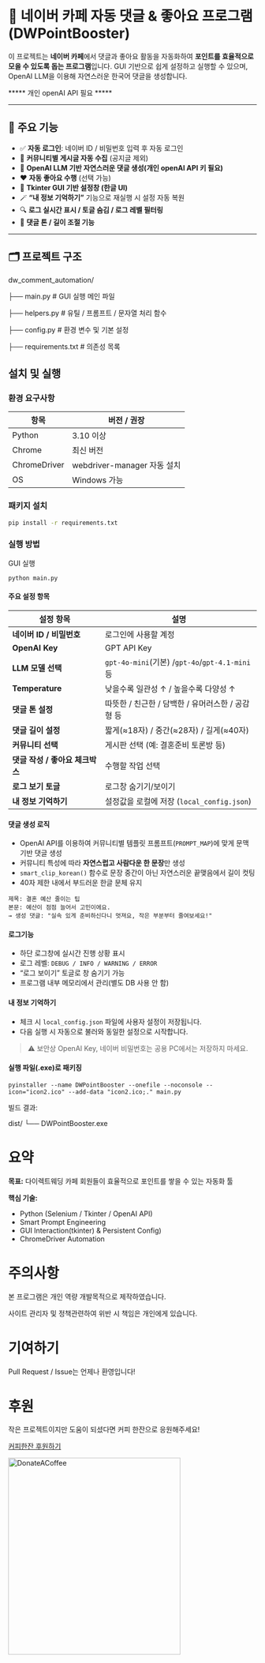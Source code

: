 # 💬 네이버 카페 자동 댓글 & 좋아요 프로그램(DWPointBooster)

이 프로젝트는 **네이버 카페**에서
댓글과 좋아요 활동을 자동화하여 **포인트를 효율적으로 모을 수 있도록 돕는 프로그램**입니다.
GUI 기반으로 쉽게 설정하고 실행할 수 있으며, OpenAI LLM을 이용해 자연스러운 한국어 댓글을 생성합니다.

***** 개인 openAI API 필요 *****

---

## 🧭 주요 기능

- ✅ **자동 로그인**: 네이버 ID / 비밀번호 입력 후 자동 로그인
- 💬 **커뮤니티별 게시글 자동 수집** (공지글 제외)
- 🧠 **OpenAI LLM 기반 자연스러운 댓글 생성(개인 openAI API 키 필요)**
- ❤️ **자동 좋아요 수행** (선택 가능)
- 🔧 **Tkinter GUI 기반 설정창 (한글 UI)**
- 🪄 **“내 정보 기억하기”** 기능으로 재실행 시 설정 자동 복원
- 🔍 **로그 실시간 표시 / 토글 숨김 / 로그 레벨 필터링**
- 🌈 **댓글 톤 / 길이 조절 기능**

---

## 🗂️ 프로젝트 구조

dw_comment_automation/

├── main.py               # GUI 실행 메인 파일

├── helpers.py            # 유틸 / 프롬프트 / 문자열 처리 함수

├── config.py             # 환경 변수 및 기본 설정

├── requirements.txt      # 의존성 목록

## 설치 및 실행

### 환경 요구사항

| 항목         | 버전 / 권장                 |
| ------------ | --------------------------- |
| Python       | 3.10 이상                   |
| Chrome       | 최신 버전                   |
| ChromeDriver | webdriver-manager 자동 설치 |
| OS           | Windows 가능               |

### 패키지 설치

```bash
pip install -r requirements.txt
```

### 실행 방법

GUI 실행

```
python main.py
```

#### 주요 설정 항목

| 설정 항목                             | 설명                                                 |
| ------------------------------------- | ---------------------------------------------------- |
| **네이버 ID / 비밀번호**        | 로그인에 사용할 계정                                 |
| **OpenAI Key**                  | GPT API Key                                          |
| **LLM 모델 선택**               | `gpt-4o-mini`(기본) /`gpt-4o`/`gpt-4.1-mini`등 |
| **Temperature**                 | 낮을수록 일관성 ↑ / 높을수록 다양성 ↑              |
| **댓글 톤 설정**                | 따뜻한 / 친근한 / 담백한 / 유머러스한 / 공감형 등    |
| **댓글 길이 설정**              | 짧게(≈18자) / 중간(≈28자) / 길게(≈40자)           |
| **커뮤니티 선택**               | 게시판 선택 (예: 결혼준비 토론방 등)                 |
| **댓글 작성 / 좋아요 체크박스** | 수행할 작업 선택                                     |
| **로그 보기 토글**              | 로그창 숨기기/보이기                                 |
| **내 정보 기억하기**            | 설정값을 로컬에 저장 (`local_config.json`)         |

#### 댓글 생성 로직

* OpenAI API를 이용하여 커뮤니티별 템플릿 프롬프트(`PROMPT_MAP`)에 맞게 문맥 기반 댓글 생성
* 커뮤니티 특성에 따라 **자연스럽고 사람다운 한 문장**만 생성
* `smart_clip_korean()` 함수로 문장 중간이 아닌 자연스러운 끝맺음에서 길이 컷팅
* 40자 제한 내에서 부드러운 한글 문체 유지

```
제목: 결혼 예산 줄이는 팁
본문: 예산이 점점 늘어서 고민이에요.
→ 생성 댓글: "실속 있게 준비하신다니 멋져요, 작은 부분부터 줄여보세요!"
```

#### 로그기능

* 하단 로그창에 실시간 진행 상황 표시
* 로그 레벨: `DEBUG / INFO / WARNING / ERROR`
* “로그 보이기” 토글로 창 숨기기 가능
* 프로그램 내부 메모리에서 관리(별도 DB 사용 안 함)

#### 내 정보 기억하기

* 체크 시 `local_config.json` 파일에 사용자 설정이 저장됩니다.
* 다음 실행 시 자동으로 불러와 동일한 설정으로 시작합니다.

> ⚠️ 보안상 OpenAI Key, 네이버 비밀번호는 공용 PC에서는 저장하지 마세요.

#### 실행 파일(.exe)로 패키징

```
pyinstaller --name DWPointBooster --onefile --noconsole --icon="icon2.ico" --add-data "icon2.ico;." main.py
```

빌드 결과:

dist/
└── DWPointBooster.exe

# 요약

**목표:** 다이렉트웨딩 카페 회원들이 효율적으로 포인트를 쌓을 수 있는 자동화 툴

**핵심 기술:**

* Python (Selenium / Tkinter / OpenAI API)
* Smart Prompt Engineering
* GUI Interaction(tkinter) & Persistent Config)
* ChromeDriver Automation

# 주의사항

본 프로그램은 개인 역량 개발목적으로 제작하였습니다.

사이트 관리자 및 정책관련하여 위반 시 책임은 개인에게 있습니다.

# 기여하기

Pull Request / Issue는 언제나 환영입니다!

# 후원

작은 프로젝트이지만 도움이 되셨다면 커피 한잔으로 응원해주세요!

[커피한잔 후원하기](supertoss://send?amount=2900&bank=%EC%BC%80%EC%9D%B4%EB%B1%85%ED%81%AC&accountNo=100204788592&origin=qr)

<img width="349" height="399" alt="DonateACoffee" src="https://github.com/user-attachments/assets/a2e14fd8-9a36-4448-9efc-f143ebb917ed" />


